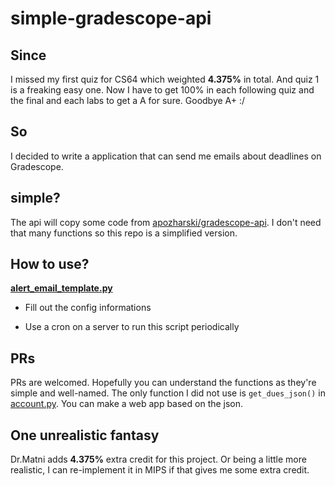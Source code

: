 # simple-gradescope-api

## Since

I missed my first quiz for CS64 which weighted **4.375%** in total. And quiz 1 is a freaking easy one. Now I have to get 100% in each following quiz and the final and each labs to get a A for sure. Goodbye A+ :/

## So

I decided to write a application that can send me emails about deadlines on Gradescope.

## simple?

The api will copy some code from [apozharski/gradescope-api](https://github.com/apozharski/gradescope-api). I don't need that many functions so this repo is a simplified version.

## How to use?

[**alert_email_template.py** ](https://github.com/publicqi/simple-gradescope-api/blob/main/alert_email_template.py)

+ Fill out the config informations

+ Use a cron on a server to run this script periodically

## PRs

PRs are welcomed. Hopefully you can understand the functions as they're simple and well-named. The only function I did not use is `get_dues_json()` in [account.py](https://github.com/publicqi/simple-gradescope-api/blob/main/pyscope/account.py). You can make a web app based on the json.

## One unrealistic fantasy

Dr.Matni adds **4.375%** extra credit for this project. Or being a little more realistic, I can re-implement it in MIPS if that gives me some extra credit.